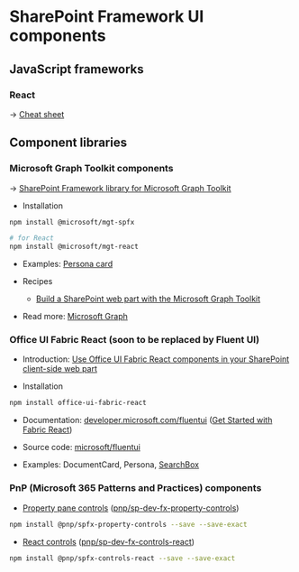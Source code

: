 # SharePoint Framework UI components

## JavaScript frameworks

### React

→ [Cheat sheet](./reactjs.md)

## Component libraries

### Microsoft Graph Toolkit components

→ [SharePoint Framework library for Microsoft Graph Toolkit](https://docs.microsoft.com/en-us/graph/toolkit/get-started/mgt-spfx)

* Installation

```bash
npm install @microsoft/mgt-spfx

# for React
npm install @microsoft/mgt-react
```

* Examples: [Persona card](https://docs.microsoft.com/en-us/graph/toolkit/components/person-card)

* Recipes
  * [Build a SharePoint web part with the Microsoft Graph Toolkit](https://docs.microsoft.com/en-us/graph/toolkit/get-started/build-a-sharepoint-web-part)


* Read more: [Microsoft Graph](./microsoft-graph.md)

### Office UI Fabric React (soon to be replaced by Fluent UI)

* Introduction: [Use Office UI Fabric React components in your SharePoint client-side web part](https://docs.microsoft.com/en-us/sharepoint/dev/spfx/web-parts/get-started/use-fabric-react-components)

* Installation

```bash
npm install office-ui-fabric-react
```

* Documentation: [developer.microsoft.com/fluentui](https://developer.microsoft.com/en-us/fluentui#/) ([Get Started with Fabric React](https://docs.microsoft.com/en-us/javascript/api/getstarted/getstartedpage?view=office-ui-fabric-react-latest))

* Source code: [microsoft/fluentui](https://github.com/microsoft/fluentui)

* Examples: DocumentCard, Persona, [SearchBox](https://developer.microsoft.com/en-us/fluentui#/controls/web/searchbox)

### PnP (Microsoft 365 Patterns and Practices) components

* [Property pane controls](https://pnp.github.io/sp-dev-fx-property-controls) ([pnp/sp-dev-fx-property-controls](https://github.com/pnp/sp-dev-fx-property-controls))

```bash
npm install @pnp/spfx-property-controls --save --save-exact
```

* [React controls](https://pnp.github.io/sp-dev-fx-controls-react) ([pnp/sp-dev-fx-controls-react](https://github.com/pnp/sp-dev-fx-controls-react))

```bash
npm install @pnp/spfx-controls-react --save --save-exact
```
